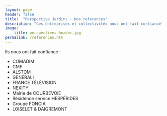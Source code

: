 ```yaml
---
layout: page
header: false
title:  "Perspective Jardins - Nos references"
description: "Ces entreprises et collectivités nous ont fait confiance"
image:
    title: perspectives-header.jpg
permalink: /references.htm    
---
```

Ils nous ont fait confiance :
* COMADIM
* GMF
* ALSTOM
* GENERALI
* FRANCE TÉLÉVISION
* NEXITY
* Mairie de COURBEVOIE
* Résidence service HESPÉRIDES
* Groupe FONCIA
* LOISELET & DAIGREMONT
